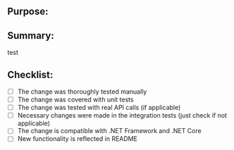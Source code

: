 ## Purpose:

## Summary:
test

## Checklist:
- [ ] The change was thoroughly tested manually
- [ ] The change was covered with unit tests
- [ ] The change was tested with real API calls (if applicable)
- [ ] Necessary changes were made in the integration tests (just check if not applicable)
- [ ] The change is compatible with .NET Framework and .NET Core
- [ ] New functionality is reflected in README
